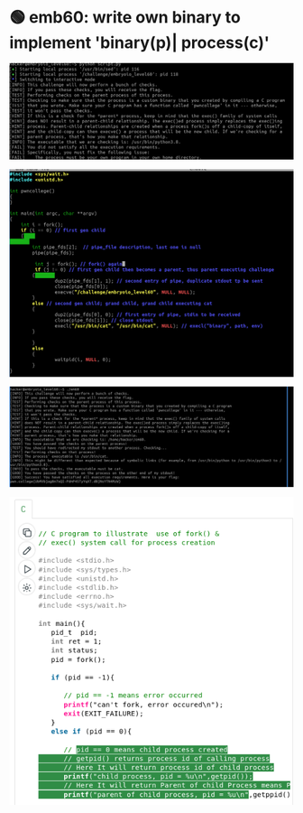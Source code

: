 # 🟢 emb60: write own binary to implement 'binary(p)| process(c)'

![Again, it is time for me to write my own binary.](<../.gitbook/assets/image (31).png>)

![when fork() gives you pid 0, then you are a child. And file descriptor\[2\] is stderr not NULL](<../.gitbook/assets/image (24).png>)

![now it successes. but I need to know parent-child relation.](<../.gitbook/assets/image (176).png>)

![](<../.gitbook/assets/image (191) (1).png>)

